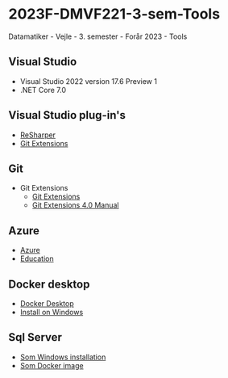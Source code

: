 # 2023F-DMVF221-3-sem-Tools
Datamatiker - Vejle - 3. semester - Forår 2023 - Tools

## Visual Studio
- Visual Studio 2022 version 17.6 Preview 1
- .NET Core 7.0

## Visual Studio plug-in's
- [ReSharper](https://www.jetbrains.com/resharper/download/#section=web-installer)
- [Git Extensions](https://marketplace.visualstudio.com/items?itemName=GitExtensionsApp.VS2022)

## Git
- Git Extensions
	- [Git Extensions](https://github.com/gitextensions/gitextensions)
	- [Git Extensions 4.0 Manual](https://git-extensions-documentation.readthedocs.io/en/release-4.0/index.html)

## Azure
- [Azure](https://portal.azure.com/#home)
- [Education](https://portal.azure.com/#view/Microsoft_Azure_Education/EducationMenuBlade/~/overview)

## Docker desktop
- [Docker Desktop](https://www.docker.com/products/docker-desktop/)
- [Install on Windows](https://docs.docker.com/desktop/install/windows-install/)

## Sql Server
- [Som Windows installation](https://www.microsoft.com/en-us/sql-server/sql-server-downloads)
- [Som Docker image](https://hub.docker.com/_/microsoft-mssql-server)